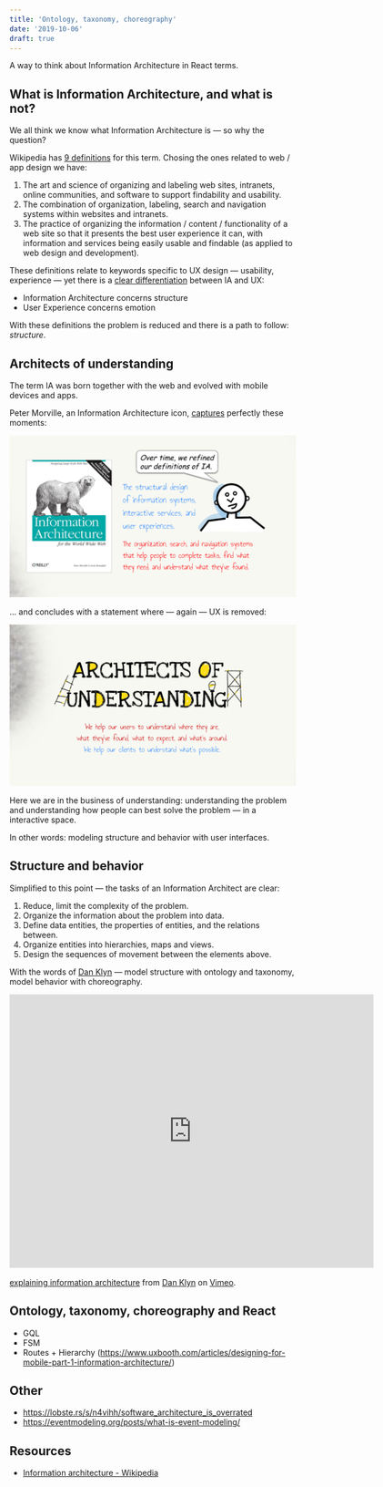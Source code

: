 ```yaml
---
title: 'Ontology, taxonomy, choreography'
date: '2019-10-06'
draft: true
---
```


A way to think about Information Architecture in React terms.

<!--more-->


## What is Information Architecture, and what is not?

We all think we know what Information Architecture is &mdash; so why the question?

Wikipedia has [9 definitions](https://en.wikipedia.org/wiki/Information_architecture) for this term. Chosing the ones related to web / app design we have:

1. The art and science of organizing and labeling web sites, intranets, online communities, and software to support findability and usability.
2. The combination of organization, labeling, search and navigation systems within websites and intranets.
3. The practice of organizing the information / content / functionality of a web site so that it presents the best user experience it can, with information and services being easily usable and findable (as applied to web design and development).

These definitions relate to keywords specific to UX design &mdash; usability, experience &mdash; yet there is a [clear differentiation](https://www.uxbooth.com/articles/the-difference-between-ia-and-ux-design/) between IA and UX:

- Information Architecture concerns structure
- User Experience concerns emotion

With these definitions the problem is reduced and there is a path to follow: *structure*.

## Architects of understanding

The term IA was born together with the web and evolved with mobile devices and apps.

Peter Morville, an Information Architecture icon, [captures](https://prezi.com/aafmvya6bk7t/understanding-information-architecture/
) perfectly these moments:

![IA definition #1](ia-1.png)

... and concludes with a statement where &mdash; again &mdash; UX is removed:

![IA definition #2](ia-2.png)


Here we are in the business of understanding: understanding the problem and understanding how people can best solve the problem &mdash; in a interactive space. 

In other words: modeling structure and behavior with user interfaces.

## Structure and behavior

Simplified to this point &mdash; the tasks of an Information Architect are clear:

1. Reduce, limit the complexity of the problem.
2. Organize the information about the problem into data.
3. Define data entities, the properties of entities, and the relations between.
4. Organize entities into hierarchies, maps and views.
5. Design the sequences of movement between the elements above.

With the words of [Dan Klyn](https://www.uxbooth.com/articles/complete-beginners-guide-to-information-architecture/) &mdash; model structure with ontology and taxonomy, model behavior with choreography.

<iframe src="https://player.vimeo.com/video/8866160" width="640" height="480" frameborder="0" allow="autoplay; fullscreen" allowfullscreen></iframe>
<p><a href="https://vimeo.com/8866160">explaining information architecture</a> from <a href="https://vimeo.com/user3007539">Dan Klyn</a> on <a href="https://vimeo.com">Vimeo</a>.</p>


## Ontology, taxonomy, choreography and React


- GQL
- FSM
- Routes + Hierarchy (https://www.uxbooth.com/articles/designing-for-mobile-part-1-information-architecture/)

## Other

- https://lobste.rs/s/n4vihh/software_architecture_is_overrated
- https://eventmodeling.org/posts/what-is-event-modeling/

## Resources

- [Information architecture - Wikipedia](https://en.wikipedia.org/wiki/Information_architecture)
